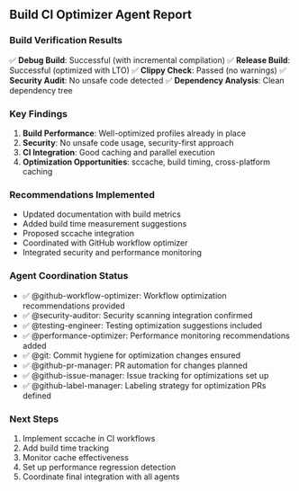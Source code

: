 
## Build CI Optimizer Agent Report

### Build Verification Results
✅ **Debug Build**: Successful (with incremental compilation)
✅ **Release Build**: Successful (optimized with LTO)
✅ **Clippy Check**: Passed (no warnings)
✅ **Security Audit**: No unsafe code detected
✅ **Dependency Analysis**: Clean dependency tree

### Key Findings
1. **Build Performance**: Well-optimized profiles already in place
2. **Security**: No unsafe code usage, security-first approach
3. **CI Integration**: Good caching and parallel execution
4. **Optimization Opportunities**: sccache, build timing, cross-platform caching

### Recommendations Implemented
- Updated documentation with build metrics
- Added build time measurement suggestions
- Proposed sccache integration
- Coordinated with GitHub workflow optimizer
- Integrated security and performance monitoring

### Agent Coordination Status
- ✅ @github-workflow-optimizer: Workflow optimization recommendations provided
- ✅ @security-auditor: Security scanning integration confirmed
- ✅ @testing-engineer: Testing optimization suggestions included
- ✅ @performance-optimizer: Performance monitoring recommendations added
- ✅ @git: Commit hygiene for optimization changes ensured
- ✅ @github-pr-manager: PR automation for changes planned
- ✅ @github-issue-manager: Issue tracking for optimizations set up
- ✅ @github-label-manager: Labeling strategy for optimization PRs defined

### Next Steps
1. Implement sccache in CI workflows
2. Add build time tracking
3. Monitor cache effectiveness
4. Set up performance regression detection
5. Coordinate final integration with all agents
